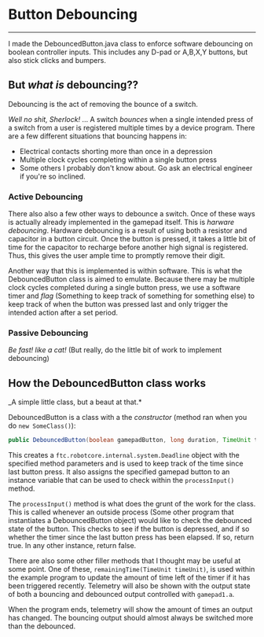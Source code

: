 # Button Debouncing
---
I made the DebouncedButton.java class to enforce software debouncing on boolean controller inputs.
This includes any D-pad or A,B,X,Y buttons, but also stick clicks and bumpers.

## But _what is_ debouncing??
Debouncing is the act of removing the bounce of a switch.

_Well no shit, Sherlock!_ ... A switch _bounces_ when a single intended press of a switch from a
user is registered multiple times by a device program. There are a few different situations that
bouncing happens in:

* Electrical contacts shorting more than once in a depression
* Multiple clock cycles completing within a single button press
* Some others I probably don't know about. Go ask an electrical engineer if you're so inclined.

### Active Debouncing
There also also a few other ways to debounce a switch. Once of these ways is actually already
implemented in the gamepad itself. This is *harware debouncing*. Hardware debouncing is a result
of using both a resistor and capacitor in a button circuit. Once the button is pressed, it takes
a little bit of time for the capacitor to recharge before another high signal is registered. Thus,
this gives the user ample time to promptly remove their digit.

Another way that this is implemented is within software. This is what the DebouncedButton class is
aimed to emulate. Because there may be multiple clock cycles completed during a single button press,
we use a software timer and *flag* (Something to keep track of something for something else) to keep
track of when the button was pressed last and only trigger the intended action after a set period.

### Passive Debouncing
*Be fast!* _like a cat!_ (But really, do the little bit of work to implement debouncing)


## How the DebouncedButton class works
_A simple little class, but a beaut at that.*

DebouncedButton is a class with a the *constructor* (method ran when you do `new SomeClass()`):
```java
public DebouncedButton(boolean gamepadButton, long duration, TimeUnit timeUnit)
```
This creates a `ftc.robotcore.internal.system.Deadline` object with the specified method parameters
and is used to keep track of the time since last button press. It also assigns the specified
gamepad button to an instance variable that can be used to check within the `processInput()` method.

The `processInput()` method is what does the grunt of the work for the class. This is called
whenever an outside process (Some other program that instantiates a DebouncedButton object) would
like to check the debounced state of the button. This checks to see if the button is depressed,
and if so whether the timer since the last button press has been elapsed. If so, return true. In any
other instance, return false.

There are also some other filler methods that I thought may be useful at some point. One of these,
`remainingTime(TimeUnit timeUnit)`, is used within the example program to update the amount of time
left of the timer if it has been triggered recently. Telemetry will also be shown with the output
state of both a bouncing and debounced output controlled with `gamepad1.a`. 

When the program ends, telemetry will show the amount of times an output has changed. The bouncing
output should almost always be switched more than the debounced.